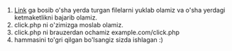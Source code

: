 1. <a href="https://github.com/Akhmadjonuz/clickuz-shopping-api-php">Link</a> ga bosib o'sha yerda turgan filelarni yuklab olamiz va o'sha yerdagi ketmaketlikni bajarib olamiz.<br/>
2. click.php ni o'zimizga moslab olamiz.
3. click.php ni brauzerdan ochamiz example.com/click.php
4. hammasini to'gri qilgan bo'lsangiz sizda ishlagan :)
